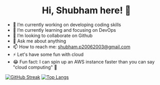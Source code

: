 <h1 align="center">Hi, Shubham here! 👋</h1>


- 🔭 I’m currently working on developing coding skills
- 🌱 I’m currently learning and focusing on DevOps
- 👯 I’m looking to collaborate on Github
- 💬 Ask me about anything
- 📫 How to reach me: shubham.p20062003@gmail.com
- ⚡️ Let's have some fun with cloud
- 😂 Fun fact: I can spin up an AWS instance faster than you can say "cloud computing" 🚀


[![GitHub Streak](https://github-readme-streak-stats.herokuapp.com?user=pandeyshubham03&theme=radical)](https://git.io/streak-stats)
[![Top Langs](https://github-readme-stats.vercel.app/api/top-langs/?username=pandeyshubham03)](https://github.com/anuraghazra/github-readme-stats)

